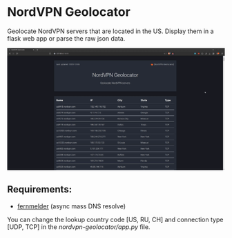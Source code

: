 # NordVPN Geolocator

Geolocate NordVPN servers that are located in the US. Display them in a flask web app or parse the raw json data.

![demo.gif](demo.gif "NordVPN Geolocator demo.")

## Requirements:
* [fernmelder](https://github.com/stealth/fernmelder/) (async mass DNS resolve)

You can change the lookup country code [US, RU, CH] and connection type [UDP, TCP] in the *nordvpn-geolocator/app.py* file.

